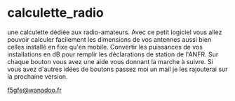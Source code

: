 # calculette_radio
une calculette dédiée aux radio-amateurs. Avec ce petit logiciel vous allez pouvoir calculer facilement les dimensions de vos antennes
aussi bien celles installé en fixe qu'en mobile. Convertir les puissances de vos installations en dB pour remplir les déclarations de 
station de l'ANFR. 
Sur chaque bouton vous avez une aide vous donnant la marche à suivre.
Si vous avez d'autres idées de boutons passez moi un mail je les rajouterai sur la prochaine version.

f5gfe@wanadoo.fr
